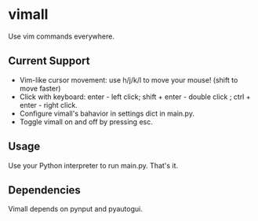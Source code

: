 # vimall
Use vim commands everywhere.

## Current Support

- Vim-like cursor movement: use h/j/k/l to move your mouse! (shift to move faster)
- Click with keyboard: enter - left click; shift + enter - double click ; ctrl + enter - right click.
- Configure vimall's bahavior in settings dict in main.py.
- Toggle vimall on and off by pressing esc.

## Usage

Use your Python interpreter to run main.py. That's it.

## Dependencies

Vimall depends on pynput and pyautogui.
